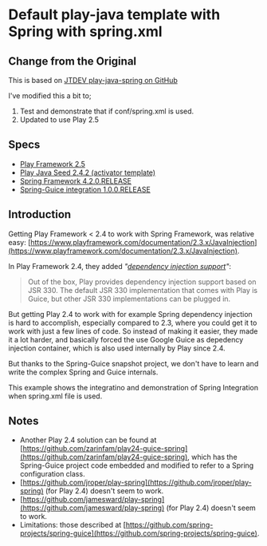 # Default play-java template with Spring with spring.xml

## Change from the Original 

This is based on [JTDEV play-java-spring on GitHub](https://github.com/jtdev/play-java-spring)

I've modified this a bit to;

1. Test and  demonstrate that if conf/spring.xml is used.
2. Updated to use Play 2.5

## Specs
* [Play Framework 2.5](https://www.playframework.com/)
* [Play Java Seed 2.4.2 (activator template)](http://www.typesafe.com/activator/template/play-java)
* [Spring Framework 4.2.0.RELEASE](http://projects.spring.io/spring-framework/)
* [Spring-Guice integration 1.0.0.RELEASE](https://github.com/spring-projects/spring-guice)

## Introduction
Getting Play Framework < 2.4 to work with Spring Framework, was relative easy: [https://www.playframework.com/documentation/2.3.x/JavaInjection](https://www.playframework.com/documentation/2.3.x/JavaInjection).

In Play Framework 2.4, they added *"[dependency injection support](https://www.playframework.com/documentation/2.4.x/JavaDependencyInjection)"*:

> Out of the box, Play provides dependency injection support based on JSR 330. The default JSR 330 implementation that comes with Play is Guice, but other JSR 330 implementations can be plugged in.

But getting Play 2.4 to work with for example Spring dependency injection is hard to accomplish, especially compared to 2.3, where you could get it to work with just a few lines of code.
So instead of making it easier, they made it a lot harder, and basically forced the use Google Guice as depedency injection container, which is also used internally by Play since 2.4.

But thanks to the Spring-Guice snapshot project, we don't have to learn and write the complex Spring and Guice internals.

This example shows the integratino and demonstration of Spring Integration when spring.xml file is used. 

## Notes
* Another Play 2.4 solution can be found at [https://github.com/zarinfam/play24-guice-spring](https://github.com/zarinfam/play24-guice-spring), which has the Spring-Guice project code embedded and modified to refer to a Spring configuration class.
* [https://github.com/jroper/play-spring](https://github.com/jroper/play-spring) (for Play 2.4) doesn't seem to work.
* [https://github.com/jamesward/play-spring](https://github.com/jamesward/play-spring) (for Play 2.4) doesn't seem to work.
* Limitations: those described at [https://github.com/spring-projects/spring-guice](https://github.com/spring-projects/spring-guice).